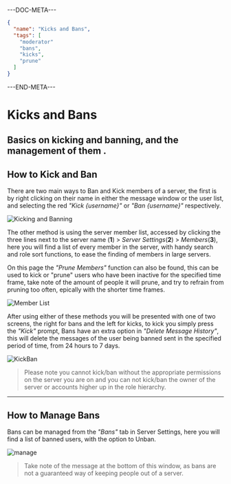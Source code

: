 ---DOC-META---
```json
{
  "name": "Kicks and Bans",
  "tags": [
    "moderator"
    "bans",
    "kicks",
    "prune"
  ]
}
```
---END-META---

# Kicks and Bans
Basics on kicking and banning, and the management of them .
---

## How to Kick and Ban
There are two main ways to Ban and Kick members of a server, the first is by right clicking on their name in either the message window or the user list, and selecting the red *"Kick {username}"* or *"Ban {username}"* respectively.

![Kicking and Banning](https://my.mixtape.moe/ktpfxe.png)

The other method is using the server member list, accessed by clicking the three lines next to the server name (**1**) > *Server Settings*(**2**) > *Members*(**3**), here you will find a list of every member in the server, with handy search and role sort functions, to ease the finding of members in large servers.

On this page the *"Prune Members"* function can also be found, this can be used to kick or "prune" users who have been inactive for the specified time frame, take note of the amount of people it will prune, and try to refrain from pruning too often, epically with the shorter time frames.

![Member List](https://my.mixtape.moe/mxmuje.png)

After using either of these methods you will be presented with one of two screens, the right for bans and the left for kicks, to kick you simply press the *"Kick"* prompt,
Bans have an extra option in *"Delete Message History"*, this will delete the messages of the user being banned sent in the specified period of time, from 24 hours to 7 days.

![KickBan](https://my.mixtape.moe/vvyskx.png)

> Please note you cannot kick/ban without the appropriate permissions on the server you are on and you can not kick/ban the owner of the server or accounts higher up in the role hierarchy.


___

## How to Manage Bans

Bans can be managed from the *"Bans"* tab in Server Settings, here you will find a list of banned users, with the option to Unban. 

![manage](https://my.mixtape.moe/lbnemi.png)

> Take note of the message at the bottom of this window, as bans are not a guaranteed way of keeping people out of a server.
